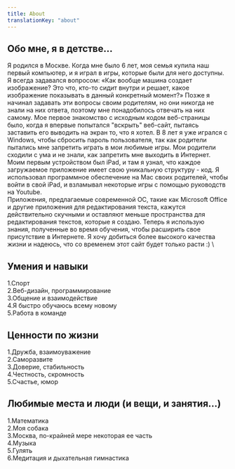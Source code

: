 ```yaml
---
title: About
translationKey: "about"
---
```


## Обо мне, я в детстве...

Я родился в Москве. Когда мне было 6 лет, моя семья купила наш первый компьютер, и я играл в игры, которые были для него доступны. Я всегда задавался вопросом: «Как вообще машина создает изображение? Это что, кто-то сидит внутри и решает, какое изображение показывать в данный конкретный момент?» Позже я начинал задавать эти вопросы своим родителям, но они никогда не знали на них ответа, поэтому мне понадобилось отвечать на них самому. Мое первое знакомство с исходным кодом веб-страницы было, когда я впервые попытался "вскрыть" веб-сайт, пытаясь заставить его выводить на экран то, что я хотел. В 8 лет я уже игрался с Windows, чтобы сбросить пароль пользователя, так как родители пытались мне запретить играть в мои любимые игры. Мои родители сходили с ума и не знали, как запретить мне выходить в Интернет. \
Моим первым устройством был iPad, и там я узнал, что каждое загружаемое приложение имеет свою уникальную структуру - код. Я использовал программное обеспечение на Mac своих родителей, чтобы войти в свой iPad, и взламывал некоторые игры с помощью руководств на Youtube. \
Приложения, предлагаемые современной ОС, такие как Microsoft Office и другие приложения для редактирования текста, кажутся действительно скучными и оставляют меньше пространства для редактирования текстов, которые я создаю. Теперь я использую знания, полученные во время обучения, чтобы расширить свое присутствие в Интернете. Я хочу добиться более высокого качества жизни и надеюсь, что со временем этот сайт будет только расти :) \


## Умения и навыки

1.Cпорт\
2.Веб-дизайн, программирование\
3.Общение и взаимодействие\
4.Я быстро обучаюсь всему новому\
5.Работа в команде

## Ценности по жизни

1.Дружба, взаимоуважение\
2.Саморазвите\
3.Доверие, стабильность\
4.Честность, скромность\
5.Счастье, юмор

## Любимые места и люди (и вещи, и занятия...)
1.Математика \
2.Моя собака\
3.Москва, по-крайней мере некоторая ее часть\
4.Музыка\
5.Гулять\
6.Медитация и дыхательная гимнастика
